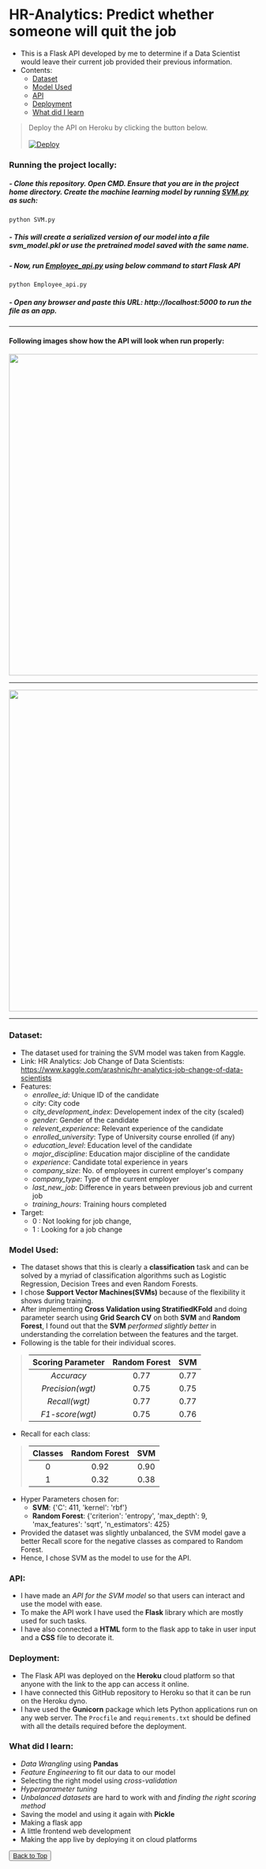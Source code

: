 # <h1 id="top">HR-Analytics: Predict whether someone will quit the job</h1>
- This is a Flask API developed by me to determine if a Data Scientist would leave their current job provided their previous information.
- Contents:
  - <a href="#dataset">Dataset</a>
  - <a href="#model">Model Used</a>
  - <a href="#api">API</a>
  - <a href="#deployment">Deployment</a>
  - <a href="#learn">What did I learn</a>
> Deploy the API on Heroku by clicking the button below.<br><br> 
[![Deploy](https://www.herokucdn.com/deploy/button.svg)](https://hr-analytics-will-someone-quit.herokuapp.com)

### Running the project locally:

##### - Clone this repository. Open CMD. Ensure that you are in the project home directory. Create the machine learning model by running [SVM.py](https://github.com/AnityaGan9urde/HR-Analytics-Will-someone-quit/edit/main/SVM.py) as such:

`python SVM.py`

##### - This will create a serialized version of our model into a file svm_model.pkl or use the pretrained model saved with the same name.

##### - Now, run [Employee_api.py](https://github.com/AnityaGan9urde/HR-Analytics-Will-someone-quit/edit/main/Employee_api.py) using below command to start Flask API

`python Employee_api.py`

##### - Open any browser and paste this URL: http://localhost:5000 to run the file as an app.
<hr>

#### Following images show how the API will look when run properly:<br>
<img src="https://user-images.githubusercontent.com/68852047/120635173-cb947580-c489-11eb-9e0d-5907ca7de54c.png" style="width: 650px"></img><hr size=0.1>
<img src="https://user-images.githubusercontent.com/68852047/120635186-cfc09300-c489-11eb-9c7e-a825d0d6c310.png" style="width: 650px"></img>
<hr>

### <h3 id="dataset">Dataset:</h3>
- The dataset used for training the SVM model was taken from Kaggle.
- Link: HR Analytics: Job Change of Data Scientists: https://www.kaggle.com/arashnic/hr-analytics-job-change-of-data-scientists
- Features:
  - *enrollee_id*: Unique ID of the candidate
  - *city*: City code
  - *city_development_index*: Developement index of the city (scaled)
  - *gender*: Gender of the candidate
  - *relevent_experience*: Relevant experience of the candidate
  - *enrolled_university*: Type of University course enrolled (if any)
  - *education_level*: Education level of the candidate
  - *major_discipline*: Education major discipline of the candidate
  - *experience*: Candidate total experience in years
  - *company_size*: No. of employees in current employer's company
  - *company_type*: Type of the current employer
  - *last_new_job*: Difference in years between previous job and current job
  - *training_hours*: Training hours completed
- Target: 
  - 0 : Not looking for job change, 
  - 1 : Looking for a job change<br>
### <h3 id="model">Model Used:</h3>
- The dataset shows that this is clearly a **classification** task and can be solved by a myriad of classification algorithms such as Logistic Regression, Decision Trees and even Random Forests.
- I chose **Support Vector Machines(SVMs)** because of the flexibility it shows during training.
- After implementing **Cross Validation using StratifiedKFold** and doing parameter search using **Grid Search CV** on both **SVM** and **Random Forest**, I found out that the **SVM** *performed slightly better* in understanding the correlation between the features and the target.
- Following is the table for their individual scores.  

>| **Scoring Parameter** | **Random Forest** | **SVM** |  
>|:-------------------:|:---------------:|:-----:|  
>| *Accuracy* | 0.77 | 0.77 |  
>| *Precision(wgt)* | 0.75 | 0.75 |  
>| *Recall(wgt)* | 0.77 | 0.77 |  
>| *F1-score(wgt)* | 0.75 | 0.76 |  

- Recall for each class:

>| **Classes** | **Random Forest** | **SVM** |
>|:----:|:---:|:---:|
>| 0 | 0.92 | 0.90 |
>| 1 | 0.32 | 0.38 |

- Hyper Parameters chosen for:
  - **SVM**: {'C': 411, 'kernel': 'rbf'}
  - **Random Forest**: {'criterion': 'entropy', 'max_depth': 9, 'max_features': 'sqrt', 'n_estimators': 425}
- Provided the dataset was slightly unbalanced, the SVM model gave a better Recall score for the negative classes as compared to Random Forest. 
- Hence, I chose SVM as the model to use for the API.<br>
### <h3 id="api">API:</h3>
- I have made an *API for the SVM model* so that users can interact and use the model with ease. 
- To make the API work I have used the **Flask** library which are mostly used for such tasks.
- I have also connected a **HTML** form to the flask app to take in user input and a **CSS** file to decorate it.<br>
### <h3 id="deployment">Deployment:</h3>
- The Flask API was deployed on the **Heroku** cloud platform so that anyone with the link to the app can access it online.
- I have connected this GitHub repository to Heroku so that it can be run on the Heroku dyno.
- I have used the **Gunicorn** package which lets Python applications run on any web server. The `Procfile` and `requirements.txt` should be defined with all the details required before the deployment.<br>
### <h3 id="learn">What did I learn:</h3>
- *Data Wrangling* using **Pandas**
- *Feature Engineering* to fit our data to our model
- Selecting the right model using *cross-validation*
- *Hyperparameter tuning*
- *Unbalanced datasets* are hard to work with and *finding the right scoring method*
- Saving the model and using it again with **Pickle**
- Making a flask app
- A little frontend web development
- Making the app live by deploying it on cloud platforms 

<button><a href="#top">Back to Top</a></button>
